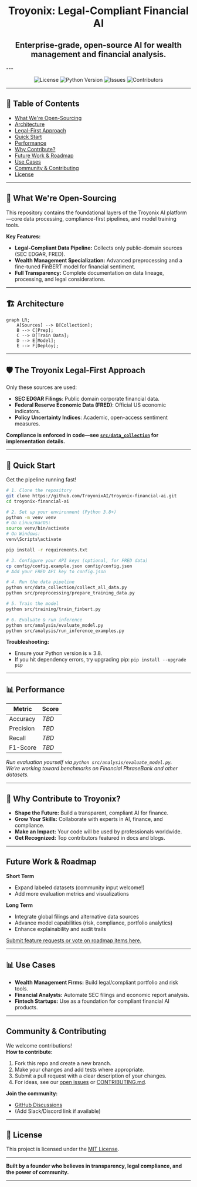 <h1 align="center">Troyonix: Legal-Compliant Financial AI</h1> <h2 align="center"> Enterprise-grade, open-source AI for wealth management and financial analysis. </h2> <!-- Trigger new CI run -->---

<p align="center">
  <img src="https://img.shields.io/github/license/TroyonixAI/troyonix-financial-ai" alt="License">
  <img src="https://img.shields.io/badge/Python-3.8%2B-blue" alt="Python Version">
  <img src="https://img.shields.io/github/issues/TroyonixAI/troyonix-financial-ai" alt="Issues">
  <img src="https://img.shields.io/github/contributors/TroyonixAI/troyonix-financial-ai" alt="Contributors">
</p>

---

## 📖 Table of Contents

- [What We're Open-Sourcing](#-what-were-open-sourcing)
- [Architecture](#-architecture)
- [Legal-First Approach](#-the-troyonix-legal-first-approach)
- [Quick Start](#-quick-start)
- [Performance](#-performance)
- [Why Contribute?](#-why-contribute-to-troyonix)
- [Future Work & Roadmap](#future-work--roadmap)
- [Use Cases](#-use-cases)
- [Community & Contributing](#community--contributing)
- [License](#-license)

---

## 🚀 What We're Open-Sourcing

This repository contains the foundational layers of the Troyonix AI platform—core data processing, compliance-first pipelines, and model training tools.

**Key Features:**
- **Legal-Compliant Data Pipeline:** Collects only public-domain sources (SEC EDGAR, FRED).
- **Wealth Management Specialization:** Advanced preprocessing and a fine-tuned FinBERT model for financial sentiment.
- **Full Transparency:** Complete documentation on data lineage, processing, and legal considerations.

---

## 🏗️ Architecture

```mermaid
graph LR;
    A[Sources] --> B[Collection];
    B --> C[Prep];
    C --> D[Train Data];
    D --> E[Model];
    E --> F[Deploy];
```

---

## 🛡️ The Troyonix Legal-First Approach

Only these sources are used:
- **SEC EDGAR Filings**: Public domain corporate financial data.
- **Federal Reserve Economic Data (FRED)**: Official US economic indicators.
- **Policy Uncertainty Indices**: Academic, open-access sentiment measures.

**Compliance is enforced in code—see [`src/data_collection`](src/data_collection) for implementation details.**

---

## 🚀 Quick Start

Get the pipeline running fast!

```bash
# 1. Clone the repository
git clone https://github.com/TroyonixAI/troyonix-financial-ai.git
cd troyonix-financial-ai

# 2. Set up your environment (Python 3.8+)
python -m venv venv
# On Linux/macOS:
source venv/bin/activate
# On Windows:
venv\Scripts\activate

pip install -r requirements.txt

# 3. Configure your API keys (optional, for FRED data)
cp config/config.example.json config/config.json
# Add your FRED API key to config.json

# 4. Run the data pipeline
python src/data_collection/collect_all_data.py
python src/preprocessing/prepare_training_data.py

# 5. Train the model
python src/training/train_finbert.py

# 6. Evaluate & run inference
python src/analysis/evaluate_model.py
python src/analysis/run_inference_examples.py
```

**Troubleshooting:**  
- Ensure your Python version is ≥ 3.8.  
- If you hit dependency errors, try upgrading pip: `pip install --upgrade pip`

---

## 📊 Performance

| Metric    | Score   |
| --------- | ------- |
| Accuracy  | _TBD_   |
| Precision | _TBD_   |
| Recall    | _TBD_   |
| F1-Score  | _TBD_   |

*Run evaluation yourself via `python src/analysis/evaluate_model.py`.*  
*We’re working toward benchmarks on Financial PhraseBank and other datasets.*

---

## 🌟 Why Contribute to Troyonix?

- **Shape the Future:** Build a transparent, compliant AI for finance.
- **Grow Your Skills:** Collaborate with experts in AI, finance, and compliance.
- **Make an Impact:** Your code will be used by professionals worldwide.
- **Get Recognized:** Top contributors featured in docs and blogs.

---

## Future Work & Roadmap

**Short Term**
- Expand labeled datasets (community input welcome!)
- Add more evaluation metrics and visualizations

**Long Term**
- Integrate global filings and alternative data sources
- Advance model capabilities (risk, compliance, portfolio analytics)
- Enhance explainability and audit trails

[Submit feature requests or vote on roadmap items here.](https://github.com/TroyonixAI/troyonix-financial-ai/issues)

---

## 📊 Use Cases

- **Wealth Management Firms:** Build legal/compliant portfolio and risk tools.
- **Financial Analysts:** Automate SEC filings and economic report analysis.
- **Fintech Startups:** Use as a foundation for compliant financial AI products.

---

## Community & Contributing

We welcome contributions!  
**How to contribute:**
1. Fork this repo and create a new branch.
2. Make your changes and add tests where appropriate.
3. Submit a pull request with a clear description of your changes.
4. For ideas, see our [open issues](https://github.com/TroyonixAI/troyonix-financial-ai/issues) or [CONTRIBUTING.md](CONTRIBUTING.md).

**Join the community:**  
- [GitHub Discussions](https://github.com/TroyonixAI/troyonix-financial-ai/discussions)
- (Add Slack/Discord link if available)

---

## 📄 License

This project is licensed under the [MIT License](LICENSE).

---

**Built by a founder who believes in transparency, legal compliance, and the power of community.**

---
